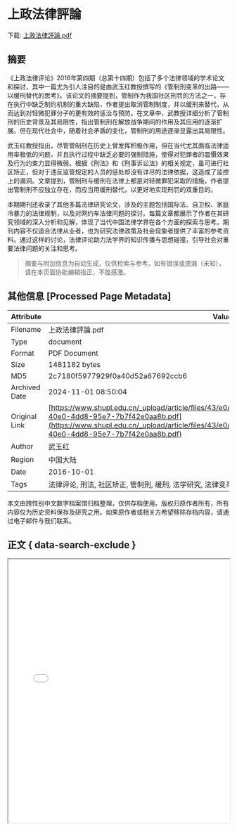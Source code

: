 # 上政法律評論

<!-- tcd_download_link -->
下载: <a href="../上政法律評論.pdf" download>上政法律評論.pdf</a>
<!-- tcd_download_link_end -->

## 摘要

<!-- tcd_abstract -->
《上政法律评论》2016年第四期（总第十四期）包括了多个法律领域的学术论文和探讨，其中一篇尤为引人注目的是由武玉红教授撰写的《管制刑变革的出路——以缓刑替代的思考》。该论文的摘要提到，管制作为我国社区刑罚的方法之一，存在执行中缺乏制约机制的重大缺陷，作者提出取消管制制度，并以缓刑来替代，从而达到对轻微犯罪分子的更有效的惩治与预防。在文章中，武教授详细分析了管制刑的历史背景及其局限性，指出管制刑在解放战争期间的作用及其应用的逐渐扩展。但在现代社会中，随着社会矛盾的变化，管制刑的用途逐渐显露出其局限性。

武玉红教授指出，尽管管制刑在历史上曾发挥积极作用，但在当代尤其面临法律适用率极低的问题，并且执行过程中缺乏必要的强制措施，使得对犯罪者的震慑效果及行为约束力显得微弱。根据《刑法》和《刑事诉讼法》的相关规定，虽可进行社区矫正，但对于违反监管规定的人员的惩处却没有详尽的法律依据，这造成了监控上的漏洞。文章提到，管制刑与缓刑在法律上都是对轻微罪犯采取的措施，作者提出管制刑不应独立存在，而应当用缓刑替代，以更好地实现刑罚的双重目的。

本期期刊还收录了其他多篇法律研究论文，涉及的主题包括国际法、自卫权、家庭冷暴力的法律规制，以及对网约车法律问题的探讨。每篇文章都展示了作者在其研究领域的深入分析和见解，体现了当代中国法律学界在各个方面的探索与思考。期刊内容不仅适合法律从业者，也为研究法律政策及社会现象者提供了丰富的参考资料。通过这样的讨论，法律评论助力法学界的知识传播与思想碰撞，引导社会对重要法律问题的关注和思考。

<!-- tcd_abstract_end -->

> 摘要与附加信息为自动生成，仅供检索与参考。如有错误或遗漏（未知），请在本页面协助编辑指正，不胜感激。

## 其他信息 [Processed Page Metadata]

| Attribute       | Value                                  |
|-----------------|----------------------------------------|
| Filename        | 上政法律評論.pdf                             |
| Type            | document                                 |
| Format          | PDF Document                               |
| Size            | 1481182 bytes                           |
| MD5             | 2c7180f5977929f0a40d52a67692ccb6                                  |
| Archived Date   | 2024-11-01 08:50:04                             |
| Original Link   | [https://www.shupl.edu.cn/_upload/article/files/43/e0/fb2612754677bd36720905285387/0442f442-40e0-4dd8-95e7-7b7f42e0aa8b.pdf](https://www.shupl.edu.cn/_upload/article/files/43/e0/fb2612754677bd36720905285387/0442f442-40e0-4dd8-95e7-7b7f42e0aa8b.pdf)                         |
| Author          | 武玉红                               |
| Region          | 中国大陆                               |
| Date            | 2016-10-01                                 |
| Tags            | 法律评论, 刑法, 社区矫正, 管制刑, 缓刑, 法学研究, 法律变革                                 |

本文由跨性别中文数字档案馆归档整理，仅供存档使用。版权归原作者所有，所有内容仅为历史资料保存及研究之用。如果原作者或相关方希望移除存档内容，请通过电子邮件与我们联系。

## 正文 { data-search-exclude }

<!-- tcd_main_text -->
<iframe src="../上政法律評論.pdf" width="100%" height="600px">
    <p>无法显示PDF，请下载查看。</p>
</iframe>
<!-- tcd_main_text_end -->

